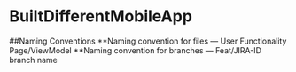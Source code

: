 # BuiltDifferentMobileApp

##Naming Conventions
**Naming convention for files — User Functionality Page/ViewModel
**Naming convention for branches — Feat/JIRA-ID branch name 
